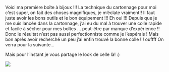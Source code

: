Voici ma première boîte à bijoux !!! La technique du cartonnage pour moi c’est super, on fait des choses magnifiques, je m’éclate vraiment!! Il faut juste avoir les bons outils et le bon équipement !!! Eh oui !!! Depuis que je me suis lancée dans la cartonnage, j’ai eu du mal à trouver une colle rapide et facile à sécher pour mes boîtes … peut-être par manque d’expérience !! Donc le résultat n’est pas aussi perfectionniste comme je l’espérais ! Mais bon après avoir recherché un peu j’ai enfin trouvé la bonne colle !!! ouffff On verra pour la suivante…

Mais pour l’instant je vous partage le look de celle là! :)

![](image24.jpg)